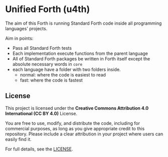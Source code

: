 # Unified Forth (u4th)

The aim of this Forth is running Standard Forth code inside all programming languages' projects.

Aim in points:
* Pass all Standard Forth tests
* Each implementation execute functions from the parent language
* All of Standard Forth packages be written in Forth itself except the absolute necessary words in `core`
* each language have a folder with two folders inside.
    * normal: where the code is easiest to read
    * fast: where the code is fastest


## License

This project is licensed under the **Creative Commons Attribution 4.0 International (CC BY 4.0)** License.

You are free to use, modify, and distribute the code, including for commercial purposes, as long as you give appropriate credit to this repository. Please include a clear attribution in your project where users can easily find it.

For full details, see the [LICENSE](./LICENSE.md).

